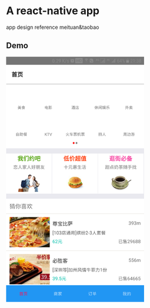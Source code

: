 # A react-native app
app design reference meituan&taobao

## Demo
<img src="https://raw.githubusercontent.com/wayraki/RN_buy/master/Screenshot_20170719-213806.png" width="375" />